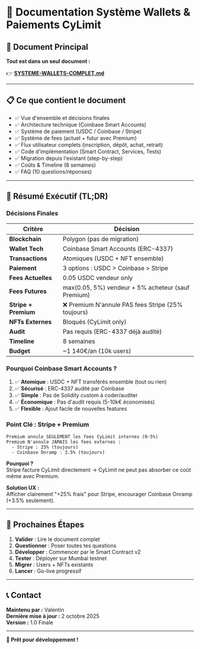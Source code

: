 # 🎯 Documentation Système Wallets & Paiements CyLimit

## 📄 Document Principal

**Tout est dans un seul document :** 

👉 **[SYSTEME-WALLETS-COMPLET.md](./SYSTEME-WALLETS-COMPLET.md)**

---

## 📋 Ce que contient le document

- ✅ Vue d'ensemble et décisions finales
- ✅ Architecture technique (Coinbase Smart Accounts)
- ✅ Système de paiement (USDC / Coinbase / Stripe)
- ✅ Système de fees (actuel + futur avec Premium)
- ✅ Flux utilisateur complets (inscription, dépôt, achat, retrait)
- ✅ Code d'implémentation (Smart Contract, Services, Tests)
- ✅ Migration depuis l'existant (step-by-step)
- ✅ Coûts & Timeline (8 semaines)
- ✅ FAQ (10 questions/réponses)

---

## 🎯 Résumé Exécutif (TL;DR)

### Décisions Finales

| Critère | Décision |
|---------|----------|
| **Blockchain** | Polygon (pas de migration) |
| **Wallet Tech** | Coinbase Smart Accounts (ERC-4337) |
| **Transactions** | Atomiques (USDC + NFT ensemble) |
| **Paiement** | 3 options : USDC > Coinbase > Stripe |
| **Fees Actuelles** | 0.05 USDC vendeur only |
| **Fees Futures** | max(0.05, 5%) vendeur + 5% acheteur (sauf Premium) |
| **Stripe + Premium** | ❌ Premium N'annule PAS fees Stripe (25% toujours) |
| **NFTs Externes** | Bloqués (CyLimit only) |
| **Audit** | Pas requis (ERC-4337 déjà audité) |
| **Timeline** | 8 semaines |
| **Budget** | ~1 140€/an (10k users) |

### Pourquoi Coinbase Smart Accounts ?

1. ✅ **Atomique** : USDC + NFT transférés ensemble (tout ou rien)
2. ✅ **Sécurisé** : ERC-4337 audité par Coinbase
3. ✅ **Simple** : Pas de Solidity custom à coder/auditer
4. ✅ **Économique** : Pas d'audit requis (5-10k€ économisés)
5. ✅ **Flexible** : Ajout facile de nouvelles features

### Point Clé : Stripe + Premium

```
Premium annule SEULEMENT les fees CyLimit internes (0-5%)
Premium N'annule JAMAIS les fees externes :
  - Stripe : 25% (toujours)
  - Coinbase Onramp : 3.5% (toujours)
```

**Pourquoi ?**  
Stripe facture CyLimit directement → CyLimit ne peut pas absorber ce coût même avec Premium.

**Solution UX :**  
Afficher clairement "+25% frais" pour Stripe, encourager Coinbase Onramp (+3.5% seulement).

---

## 🚀 Prochaines Étapes

1. **Valider** : Lire le document complet
2. **Questionner** : Poser toutes tes questions
3. **Développer** : Commencer par le Smart Contract v2
4. **Tester** : Déployer sur Mumbai testnet
5. **Migrer** : Users + NFTs existants
6. **Lancer** : Go-live progressif

---

## 📞 Contact

**Maintenu par :** Valentin  
**Dernière mise à jour :** 2 octobre 2025  
**Version :** 1.0 Finale

---

**🎉 Prêt pour développement !**

